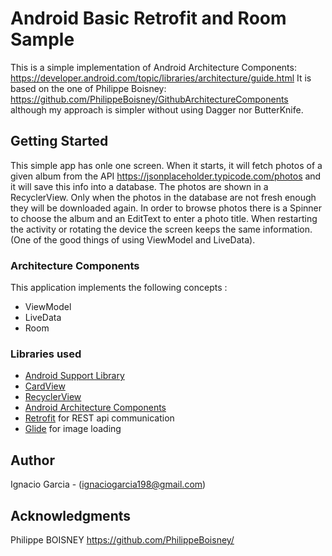 # Android Basic Retrofit and Room Sample 

This is a simple implementation of Android Architecture Components: https://developer.android.com/topic/libraries/architecture/guide.html
It is based on the one of Philippe Boisney: https://github.com/PhilippeBoisney/GithubArchitectureComponents
although my approach is simpler without using Dagger nor ButterKnife.

## Getting Started

This simple app has onle one screen. When it starts, it will fetch photos of a given album from the API https://jsonplaceholder.typicode.com/photos
and it will save this info into a database. The photos are shown in a RecyclerView. Only when the photos in the database are not fresh enough they will be downloaded again.
In order to browse photos there is a Spinner to choose the album and an EditText to enter a photo title.
When restarting the activity or rotating the device the screen keeps the same information.(One of the good things of using ViewModel and LiveData).


### Architecture Components

This application implements the following concepts :
- ViewModel
- LiveData
- Room


### Libraries used

* [Android Support Library][support-lib]
* [CardView][cardview]
* [RecyclerView][recyclerview]
* [Android Architecture Components][arch]
* [Retrofit][retrofit] for REST api communication
* [Glide][glide] for image loading

[support-lib]: https://developer.android.com/topic/libraries/support-library/index.html
[cardview]: https://developer.android.com/guide/topics/ui/layout/cardview
[recyclerview]: https://developer.android.com/reference/android/support/v7/widget/RecyclerView
[arch]: https://developer.android.com/arch
[retrofit]: http://square.github.io/retrofit
[glide]: https://github.com/bumptech/glide


## Author

Ignacio Garcia - (ignaciogarcia198@gmail.com)


## Acknowledgments

Philippe BOISNEY https://github.com/PhilippeBoisney/